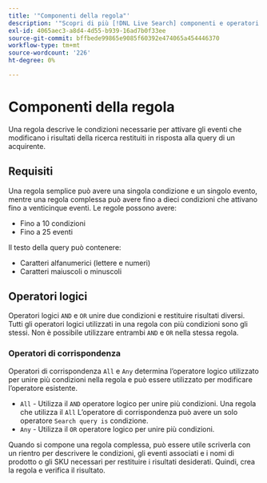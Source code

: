```yaml
---
title: '"Componenti della regola"'
description: '"Scopri di più [!DNL Live Search] componenti e operatori di regole."'
exl-id: 4065aec3-a8d4-4d55-b939-16ad7b0f33ee
source-git-commit: bffbede99865e9085f60392e474065a454446370
workflow-type: tm+mt
source-wordcount: '226'
ht-degree: 0%

---
```


# Componenti della regola

Una regola descrive le condizioni necessarie per attivare gli eventi che modificano i risultati della ricerca restituiti in risposta alla query di un acquirente.

## Requisiti

Una regola semplice può avere una singola condizione e un singolo evento, mentre una regola complessa può avere fino a dieci condizioni che attivano fino a venticinque eventi.
Le regole possono avere:

* Fino a 10 condizioni
* Fino a 25 eventi

Il testo della query può contenere:

* Caratteri alfanumerici (lettere e numeri)
* Caratteri maiuscoli o minuscoli

## Operatori logici

Operatori logici `AND` e `OR` unire due condizioni e restituire risultati diversi. Tutti gli operatori logici utilizzati in una regola con più condizioni sono gli stessi. Non è possibile utilizzare entrambi `AND` e `OR` nella stessa regola.

### Operatori di corrispondenza

Operatori di corrispondenza `All` e `Any` determina l’operatore logico utilizzato per unire più condizioni nella regola e può essere utilizzato per modificare l’operatore esistente.

* `All` - Utilizza il `AND` operatore logico per unire più condizioni. Una regola che utilizza il `All` L’operatore di corrispondenza può avere un solo operatore `Search query is` condizione.
* `Any` - Utilizza il `OR` operatore logico per unire più condizioni.

Quando si compone una regola complessa, può essere utile scriverla con un rientro per descrivere le condizioni, gli eventi associati e i nomi di prodotto o gli SKU necessari per restituire i risultati desiderati. Quindi, crea la regola e verifica il risultato.
